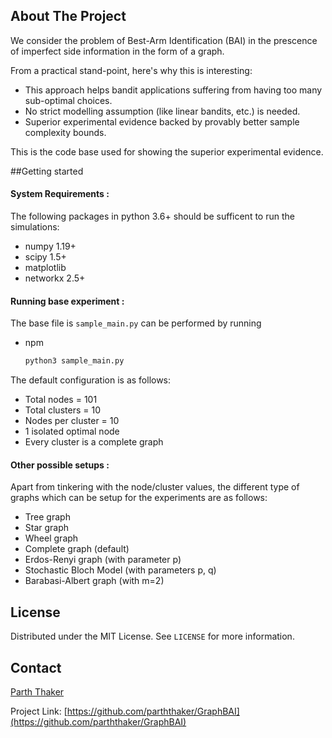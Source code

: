 <!-- ABOUT THE PROJECT -->

## About The Project

We consider the problem of Best-Arm Identification (BAI) in the prescence of imperfect side information in the form of a graph.

From a practical stand-point, here's why this is interesting:
* This approach helps bandit applications suffering from having too many sub-optimal choices. 
* No strict modelling assumption (like linear bandits, etc.) is needed.
* Superior experimental evidence backed by provably better sample complexity bounds.

This is the code base used for showing the superior experimental evidence.

##Getting started

#### System Requirements :
The following packages in python 3.6+ should be sufficent to run the simulations:
* numpy 1.19+
* scipy 1.5+
* matplotlib
* networkx 2.5+

#### Running base experiment :
The base file is `sample_main.py` can be performed by running
* npm
  ```sh
  python3 sample_main.py
  ```
 
The default configuration is as follows:
 * Total nodes = 101
 * Total clusters = 10
 * Nodes per cluster = 10
 * 1 isolated optimal node
 * Every cluster is a complete graph

#### Other possible setups : 
Apart from tinkering with the node/cluster values, the different type of graphs which can be setup for the experiments are as follows:
* Tree graph
* Star graph
* Wheel graph
* Complete graph (default)
* Erdos-Renyi graph (with parameter p)
* Stochastic Bloch Model (with parameters p, q)
* Barabasi-Albert graph (with m=2)

<!-- LICENSE -->
## License

Distributed under the MIT License. See `LICENSE` for more information.

<!-- CONTACT -->
## Contact

[Parth Thaker](https://parththaker.github.io/)

Project Link: [https://github.com/parththaker/GraphBAI](https://github.com/parththaker/GraphBAI)

 